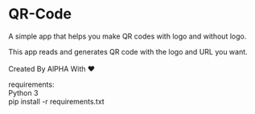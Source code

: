 # QR-Code
A simple app that helps you make QR codes with logo and without logo.

This app reads and generates QR code with the logo and URL you want.<br><br>
Created By AlPHA With ❤️<br>


requirements:<br>
Python 3<br>
pip install -r requirements.txt<br>
